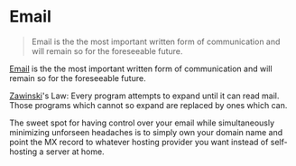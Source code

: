 # Email

> Email is the the most important written form of communication and will remain so for the foreseeable future.

[Email](https://en.wikipedia.org/wiki/Email) is the the most important written form of communication and will remain so for the foreseeable future.

[Zawinski](https://en.wikipedia.org/wiki/Jamie_Zawinski)'s Law: Every program attempts to expand until it can read mail. Those programs which cannot so expand are replaced by ones which can.

The sweet spot for having control over your email while simultaneously minimizing unforseen headaches is to simply own your domain name and point the MX record to whatever hosting provider you want instead of self-hosting a server at home.
